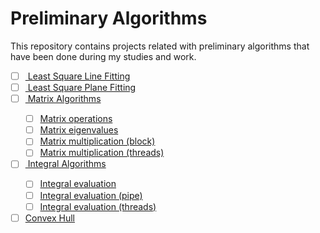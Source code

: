 # Preliminary Algorithms
This repository contains projects related with preliminary algorithms that have been done during my studies and work.

  - [ ] <a href="https://github.com/vkonov2/Geometry-Projects/tree/main/Preliminary-Algorithms/Least-Square-Line-Fitting" target="_blank" rel="noreferrer"> Least Square Line Fitting
  - [ ] <a href="https://github.com/vkonov2/Geometry-Projects/tree/main/Preliminary-Algorithms/Least-Square-Plane-Fitting" target="_blank" rel="noreferrer"> Least Square Plane Fitting
  - [ ] <a href="https://github.com/vkonov2/Geometry-Projects/tree/main/Preliminary-Algorithms/Matrix-Algorithms" target="_blank" rel="noreferrer"> Matrix Algorithms
      - [ ] Matrix operations
      - [ ] Matrix eigenvalues
      - [ ] Matrix multiplication (block)
      - [ ] Matrix multiplication (threads)
  - [ ] <a href="https://github.com/vkonov2/Geometry-Projects/tree/main/Preliminary-Algorithms/Integral-Algorithms" target="_blank" rel="noreferrer"> Integral Algorithms
      - [ ] Integral evaluation
      - [ ] Integral evaluation (pipe)
      - [ ] Integral evaluation (threads)
  - [ ] Convex Hull
